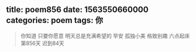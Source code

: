 title: poem856
date: 1563550660000
categories: poem
tags: 你
---
> 你知道
只要你愿意
明天总是充满希望的
早安
孤独小美
格致别趣
六点起床第856天 迟到84天